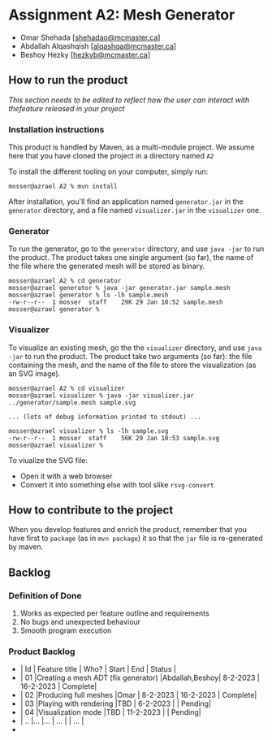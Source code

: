 # Assignment A2: Mesh Generator

  - Omar Shehada [shehadao@mcmaster.ca]
  - Abdallah Alqashqish [alqashqa@mcmaster.ca]
  - Beshoy Hezky [hezkyb@mcmaster.ca]

## How to run the product

_This section needs to be edited to reflect how the user can interact with thefeature released in your project_

### Installation instructions

This product is handled by Maven, as a multi-module project. We assume here that you have cloned the project in a directory named `A2`

To install the different tooling on your computer, simply run:

```
mosser@azrael A2 % mvn install
```

After installation, you'll find an application named `generator.jar` in the `generator` directory, and a file named `visualizer.jar` in the `visualizer` one. 

### Generator

To run the generator, go to the `generator` directory, and use `java -jar` to run the product. The product takes one single argument (so far), the name of the file where the generated mesh will be stored as binary.

```
mosser@azrael A2 % cd generator 
mosser@azrael generator % java -jar generator.jar sample.mesh
mosser@azrael generator % ls -lh sample.mesh
-rw-r--r--  1 mosser  staff    29K 29 Jan 10:52 sample.mesh
mosser@azrael generator % 
```

### Visualizer

To visualize an existing mesh, go the the `visualizer` directory, and use `java -jar` to run the product. The product take two arguments (so far): the file containing the mesh, and the name of the file to store the visualization (as an SVG image).

```
mosser@azrael A2 % cd visualizer 
mosser@azrael visualizer % java -jar visualizer.jar ../generator/sample.mesh sample.svg

... (lots of debug information printed to stdout) ...

mosser@azrael visualizer % ls -lh sample.svg
-rw-r--r--  1 mosser  staff    56K 29 Jan 10:53 sample.svg
mosser@azrael visualizer %
```
To viualize the SVG file:

  - Open it with a web browser
  - Convert it into something else with tool slike `rsvg-convert`

## How to contribute to the project

When you develop features and enrich the product, remember that you have first to `package` (as in `mvn package`) it so that the `jar` file is re-generated by maven.

## Backlog

### Definition of Done

1. Works as expected per feature outline and requirements
2. No bugs and unexpected behaviour
3. Smooth program execution


### Product Backlog

- | Id | Feature title                        | Who?          | Start     |     End   |   Status |
- | 01 |Creating a mesh ADT (fix generator)   |Abdallah,Beshoy| 8-2-2023  | 16-2-2023 |   Complete|
- | 02 |Producing full meshes                 |Omar           | 8-2-2023  | 16-2-2023 |   Complete|
- | 03 |Playing with rendering                |TBD            | 6-2-2023  |           |   Pending|
- | 04 |Visualization mode                    |TBD            | 11-2-2023 |           |   Pending|
- | .. |...                                   |...            | ...       |           |   ...    |
- 

